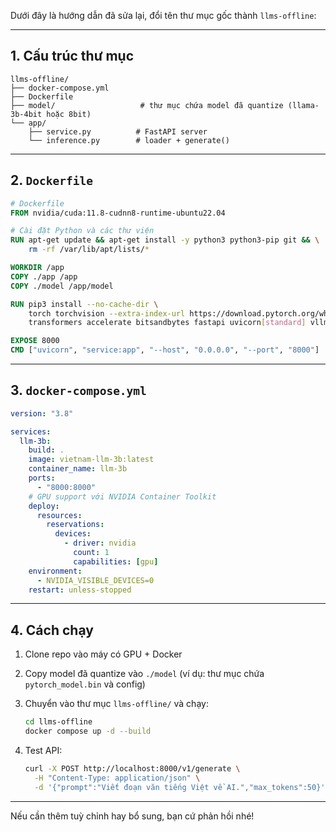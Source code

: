 Dưới đây là hướng dẫn đã sửa lại, đổi tên thư mục gốc thành `llms-offline`:

---

## 1. Cấu trúc thư mục

```
llms-offline/
├── docker-compose.yml
├── Dockerfile
├── model/                   # thư mục chứa model đã quantize (llama-3b-4bit hoặc 8bit)
└── app/
    ├── service.py          # FastAPI server
    └── inference.py        # loader + generate()
```

---

## 2. `Dockerfile`

```dockerfile
# Dockerfile
FROM nvidia/cuda:11.8-cudnn8-runtime-ubuntu22.04

# Cài đặt Python và các thư viện
RUN apt-get update && apt-get install -y python3 python3-pip git && \
    rm -rf /var/lib/apt/lists/*

WORKDIR /app
COPY ./app /app
COPY ./model /app/model

RUN pip3 install --no-cache-dir \
    torch torchvision --extra-index-url https://download.pytorch.org/whl/cu118 \
    transformers accelerate bitsandbytes fastapi uvicorn[standard] vllm

EXPOSE 8000
CMD ["uvicorn", "service:app", "--host", "0.0.0.0", "--port", "8000"]
```

---

## 3. `docker-compose.yml`

```yaml
version: "3.8"

services:
  llm-3b:
    build: .
    image: vietnam-llm-3b:latest
    container_name: llm-3b
    ports:
      - "8000:8000"
    # GPU support với NVIDIA Container Toolkit
    deploy:
      resources:
        reservations:
          devices:
            - driver: nvidia
              count: 1
              capabilities: [gpu]
    environment:
      - NVIDIA_VISIBLE_DEVICES=0
    restart: unless-stopped
```

---

## 4. Cách chạy

1. Clone repo vào máy có GPU + Docker
2. Copy model đã quantize vào `./model` (ví dụ: thư mục chứa `pytorch_model.bin` và config)
3. Chuyển vào thư mục `llms-offline/` và chạy:

   ```bash
   cd llms-offline
   docker compose up -d --build
   ```
4. Test API:

   ```bash
   curl -X POST http://localhost:8000/v1/generate \
     -H "Content-Type: application/json" \
     -d '{"prompt":"Viết đoạn văn tiếng Việt về AI.","max_tokens":50}'
   ```

---

Nếu cần thêm tuỳ chỉnh hay bổ sung, bạn cứ phản hồi nhé!
